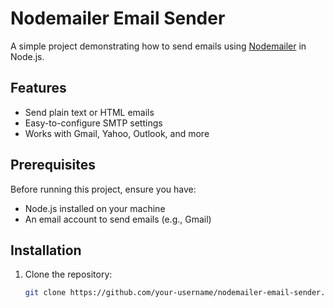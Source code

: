 # Nodemailer Email Sender

A simple project demonstrating how to send emails using [Nodemailer](https://nodemailer.com/) in Node.js.

## Features
- Send plain text or HTML emails
- Easy-to-configure SMTP settings
- Works with Gmail, Yahoo, Outlook, and more

## Prerequisites
Before running this project, ensure you have:
- Node.js installed on your machine
- An email account to send emails (e.g., Gmail)

## Installation
1. Clone the repository:
   ```bash
   git clone https://github.com/your-username/nodemailer-email-sender.git
